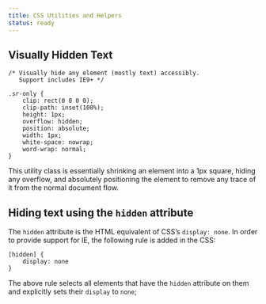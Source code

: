 ```yaml
---
title: CSS Utilities and Helpers
status: ready
---
```


## Visually Hidden Text

```
/* Visually hide any element (mostly text) accessibly. 
   Support includes IE9+ */

.sr-only {
    clip: rect(0 0 0 0);
    clip-path: inset(100%);
    height: 1px;
    overflow: hidden;
    position: absolute;
    width: 1px;
    white-space: nowrap; 
    word-wrap: normal;
}
```


This utility class is essentially shrinking an element into a 1px square, hiding any overflow, and absolutely positioning the element to remove any trace of it from the normal document flow.

## Hiding text using the `hidden` attribute

The `hidden` attribute is the HTML equivalent of CSS’s `display: none`. In order to provide support for IE, the following rule is added in the CSS:

```
[hidden] {
    display: none
}
```

The above rule selects all elements that have the `hidden` attribute on them and explicitly sets their `display` to `none`;